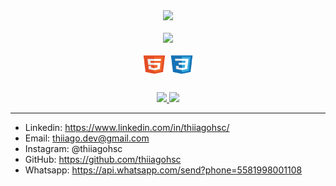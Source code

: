 <div align="center">
  <a href="#">
  <img src="https://i.imgur.com/srgR34J.png"/>

</div>
<br>
  <div align="center">
   <a href="https://www.linkedin.com/in/thiiagohsc/" target="_blank"><img src="https://img.shields.io/badge/-LinkedIn-%230077B5?style=for-the-badge&logo=linkedin&logoColor=white" target="_blank"></a>
  </div>

 <div style="display: inline_block", align="center"><br>
  <img align="center" alt="HTML" height="30" width="40" src="https://raw.githubusercontent.com/devicons/devicon/master/icons/html5/html5-original.svg">
  <img align="center" alt="CSS" height="30" width="40" src="https://raw.githubusercontent.com/devicons/devicon/master/icons/css3/css3-original.svg">
 </div>
 
 ##
 
<div align="center">
  <a href="github.com/thiiagohsc">
  <img height="180em" src="https://github-readme-stats.vercel.app/api?username=thiiagohsc&show_icons=true&theme=dark&include_all_commits=true&count_private=true"/>
  <img height="180em" src="https://github-readme-stats.vercel.app/api/top-langs/?username=thiiagohsc&layout=compact&langs_count=7&theme=dark"/></a>
</div>
  
<hr>

- Linkedin: https://www.linkedin.com/in/thiiagohsc/
- Email: thiiago.dev@gmail.com
- Instagram: @thiiagohsc
- GitHub: https://github.com/thiiagohsc
- Whatsapp: https://api.whatsapp.com/send?phone=5581998001108
